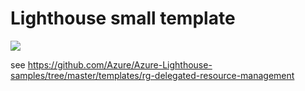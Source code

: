 # Lighthouse small template

[![](https://aka.ms/deploytoazurebutton)]()

see https://github.com/Azure/Azure-Lighthouse-samples/tree/master/templates/rg-delegated-resource-management